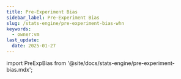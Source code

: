 ```yaml
---
title: Pre-Experiment Bias
sidebar_label: Pre-Experiment Bias
slug: /stats-engine/pre-experiment-bias-whn
keywords:
  - owner:vm
last_update:
  date: 2025-01-27
---
```


import PreExpBias from '@site/docs/stats-engine/pre-experiment-bias.mdx';

<PreExpBias />